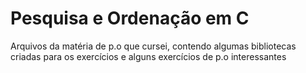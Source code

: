 # Pesquisa e Ordenação em C
Arquivos da matéria de p.o que cursei, contendo algumas bibliotecas criadas para os exercícios e alguns exercícios de p.o interessantes
